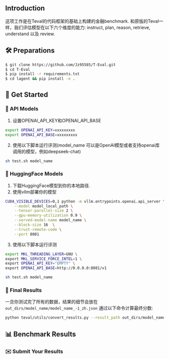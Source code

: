 ## Introduction
这项工作是在Teval的代码框架的基础上构建的金融benchmark. 和原版的Teval一样，我们评估模型在以下六个维度的能力: instruct, plan, reason, retrieve, understand 以及 review.
## 🛠️ Preparations

```bash
$ git clone https://github.com/Jz95585/T-Eval.git
$ cd T-Eval
$ pip install -r requirements.txt
$ cd lagent && pip install -e .
```

##  🛫️ Get Started

### 🤖 API Models

1. 设置OPENAI_API_KEY和OPENAI_API_BASE
```bash
export OPENAI_API_KEY=xxxxxxxxx
export OPENAI_API_BASE=xxxxxxxxx
```
2. 使用以下脚本运行评测(model_name 可以是OpenAI模型或者支持openai库调用的模型，例如deepseek-chat)
```bash
sh test.sh model_name
```

### 🤗 HuggingFace Models

1. 下载HuggingFace模型到你的本地路径.
2. 使用vllm部署你的模型
```bash
CUDA_VISIBLE_DEVICES=0,1 python -m vllm.entrypoints.openai.api_server \
    --model model_local_path \
    --tensor-parallel-size 2 \
    --gpu-memory-utilization 0.9 \
    --served-model-name model_name \
    --block-size 16  \
    --trust-remote-code \
    --port 8081
```
3. 使用以下脚本运行评测
```bash
export MKL_THREADING_LAYER=GNU \
export MKL_SERVICE_FORCE_INTEL=1 \
export OPENAI_API_KEY="EMPTY" \
export OPENAI_API_BASE=http://0.0.0.0:8081/v1

sh test.sh model_name
```

### 💫 Final Results
一旦你测试完了所有的数据，结果的细节会放在 `out_dirs/model_name/model_name_-1_zh.json`  通过以下命令计算最终分数:
```bash
python teval/utils/convert_results.py --result_path out_dirs/model_name/model_name_-1_zh.json
```

## 📊 Benchmark Results

<!-- More detailed and comprehensive benchmark results can refer to 🏆 [T-Eval official leaderboard](https://open-compass.github.io/T-Eval/leaderboard.html) ! -->

<!-- <div>
<center>
<img src="figs/teval_results.png">
</div> -->

### ✉️ Submit Your Results

<!-- You can submit your inference results (via running test.py) to this [email](lovesnow@mail.ustc.edu.cn). We will run your predictions and update the results in our leaderboard. Please also provide the scale of your tested model. A sample structure of your submission should be like:
```
$model_display_name/
    instruct_$model_display_name/
        query_0_1_0.json
        query_0_1_1.json
        ...
    plan_json_$model_display_name/
    plan_str_$model_display_name/
    ...
``` -->

<!-- ## 💳 License

This project is released under the Apache 2.0 [license](./LICENSE). -->
